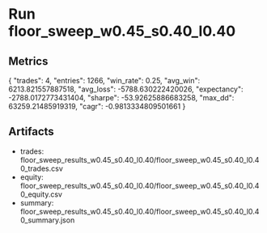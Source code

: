 # Run floor_sweep_w0.45_s0.40_l0.40

## Metrics
{
  "trades": 4,
  "entries": 1266,
  "win_rate": 0.25,
  "avg_win": 6213.821557887518,
  "avg_loss": -5788.630222420026,
  "expectancy": -2788.0172773431404,
  "sharpe": -53.92625886683258,
  "max_dd": 63259.21485919319,
  "cagr": -0.9813334809501661
}

## Artifacts
- trades: floor_sweep_results_w0.45_s0.40_l0.40/floor_sweep_w0.45_s0.40_l0.40_trades.csv
- equity: floor_sweep_results_w0.45_s0.40_l0.40/floor_sweep_w0.45_s0.40_l0.40_equity.csv
- summary: floor_sweep_results_w0.45_s0.40_l0.40/floor_sweep_w0.45_s0.40_l0.40_summary.json